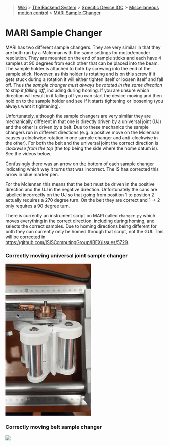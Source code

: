 > [Wiki](Home) > [The Backend System](The-Backend-System) > [Specific Device IOC](Specific-Device-IOC) > [Miscellaneous motion control](Miscellaneous-Motion-Control) > [MARI Sample Changer](MARI-Sample-Changer)

# MARI Sample Changer

MARI has two different sample changers. They are very similar in that they are both run by a Mclennan with the same settings for motor/encoder resolution. They are mounted on the end of sample sticks and each have 4 samples at 90 degrees from each other that can be placed into the beam. The sample holder is attached to both by screwing into the end of the sample stick. However, as this holder is rotating and is on this screw if it gets stuck during a rotation it will either tighten itself or loosen itself and fall off. Thus *the sample changer must always be rotated in the same direction to stop it falling off*, including during homing. If you are unsure which direction will result in it falling off you can start the device moving and then hold on to the sample holder and see if it starts tightening or loosening (you always want it tightening).

Unfortunately, although the sample changers are very similar they are mechanically different in that one is directly driven by a universal joint (UJ) and the other is driven by a belt. Due to these mechanics the sample changers run in different directions (e.g. a positive move on the Mclennan causes a clockwise rotation in one sample changer and anti-clockwise in the other). For both the belt and the universal joint the correct direction is *clockwise from the top* (the top being the side where the home datum is). See the videos below.

Confusingly there was an arrow on the bottom of each sample changer indicating which way it turns that was incorrect. The IS has corrected this arrow in blue marker pen. 
 
For the Mclennan this means that the belt must be driven in the positive direction and the UJ in the negative direction. Unfortunately the cans are labelled incorrectly on the UJ so that going from position 1 to position 2 actually requires a 270 degree turn. On the belt they are correct and 1 -> 2 only requires a 90 degree turn.
 
There is currently an instrument script on MARI called `changer.py` which moves everything in the correct direction, including during homing, and selects the correct samples. Due to homing directions being different for both they can currently only be homed through that script, not the GUI. This will be corrected in https://github.com/ISISComputingGroup/IBEX/issues/5729.

### Correctly moving universal joint sample changer
![](motors/mari_sample_changer_UJ.gif)

### Correctly moving belt sample changer
![](motors/mari_sample_changer_belt.gif)


